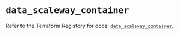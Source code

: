 # `data_scaleway_container`

Refer to the Terraform Registory for docs: [`data_scaleway_container`](https://registry.terraform.io/providers/scaleway/scaleway/2.19.0/docs/data-sources/container).
